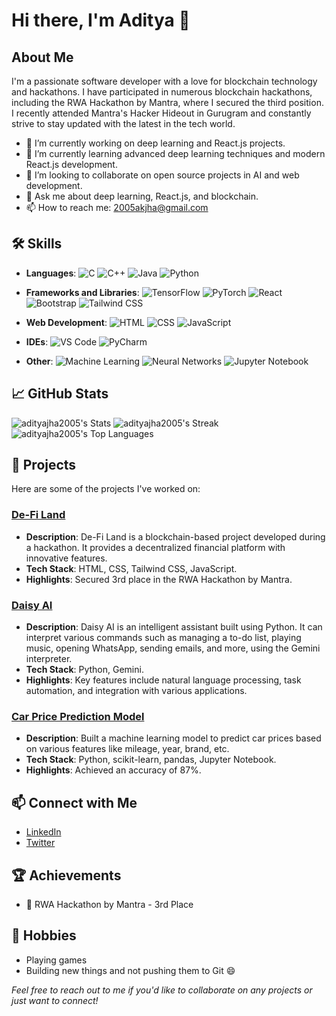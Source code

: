# Hi there, I'm Aditya 👋

## About Me

I'm a passionate software developer with a love for blockchain technology and hackathons. I have participated in numerous blockchain hackathons, including the RWA Hackathon by Mantra, where I secured the third position. I recently attended Mantra's Hacker Hideout in Gurugram and constantly strive to stay updated with the latest in the tech world.

- 🔭 I’m currently working on deep learning and React.js projects.
- 🌱 I’m currently learning advanced deep learning techniques and modern React.js development.
- 👯 I’m looking to collaborate on open source projects in AI and web development.
- 💬 Ask me about deep learning, React.js, and blockchain.
- 📫 How to reach me: 2005akjha@gmail.com

## 🛠️ Skills

- **Languages**: 
  ![C](https://img.shields.io/badge/C-00599C?style=for-the-badge&logo=c&logoColor=white) 
  ![C++](https://img.shields.io/badge/C++-00599C?style=for-the-badge&logo=c%2B%2B&logoColor=white) 
  ![Java](https://img.shields.io/badge/Java-007396?style=for-the-badge&logo=java&logoColor=white) 
  ![Python](https://img.shields.io/badge/Python-3776AB?style=for-the-badge&logo=python&logoColor=white)

- **Frameworks and Libraries**: 
  ![TensorFlow](https://img.shields.io/badge/TensorFlow-FF6F00?style=for-the-badge&logo=tensorflow&logoColor=white) 
  ![PyTorch](https://img.shields.io/badge/PyTorch-EE4C2C?style=for-the-badge&logo=pytorch&logoColor=white) 
  ![React](https://img.shields.io/badge/React-61DAFB?style=for-the-badge&logo=react&logoColor=white) 
  ![Bootstrap](https://img.shields.io/badge/Bootstrap-563D7C?style=for-the-badge&logo=bootstrap&logoColor=white) 
  ![Tailwind CSS](https://img.shields.io/badge/Tailwind_CSS-38B2AC?style=for-the-badge&logo=tailwind-css&logoColor=white)

- **Web Development**: 
  ![HTML](https://img.shields.io/badge/HTML5-E34F26?style=for-the-badge&logo=html5&logoColor=white) 
  ![CSS](https://img.shields.io/badge/CSS3-1572B6?style=for-the-badge&logo=css3&logoColor=white) 
  ![JavaScript](https://img.shields.io/badge/JavaScript-F7DF1E?style=for-the-badge&logo=javascript&logoColor=black)

- **IDEs**: 
  ![VS Code](https://img.shields.io/badge/VS_Code-007ACC?style=for-the-badge&logo=visual-studio-code&logoColor=white) 
  ![PyCharm](https://img.shields.io/badge/PyCharm-000000?style=for-the-badge&logo=pycharm&logoColor=white)

- **Other**: 
  ![Machine Learning](https://img.shields.io/badge/Machine_Learning-2C3E50?style=for-the-badge&logo=machine-learning&logoColor=white) 
  ![Neural Networks](https://img.shields.io/badge/Neural_Networks-2C3E50?style=for-the-badge&logo=neural-networks&logoColor=white)
    ![Jupyter Notebook](https://img.shields.io/badge/Jupyter_Notebook-F37626?style=for-the-badge&logo=jupyter&logoColor=white)


## 📈 GitHub Stats

![adityajha2005's Stats](https://github-readme-stats.vercel.app/api?username=adityajha2005&theme=neon&show_icons=true&hide_border=true&count_private=true)
![adityajha2005's Streak](https://github-readme-streak-stats.herokuapp.com/?user=adityajha2005&theme=neon&hide_border=true)
![adityajha2005's Top Languages](https://github-readme-stats.vercel.app/api/top-langs/?username=adityajha2005&theme=neon&show_icons=true&hide_border=true&layout=compact)

## 🚀 Projects

Here are some of the projects I've worked on:

### [De-Fi Land](https://github.com/adityajha2005/defi-land)
- **Description**: De-Fi Land is a blockchain-based project developed during a hackathon. It provides a decentralized financial platform with innovative features.
- **Tech Stack**: HTML, CSS, Tailwind CSS, JavaScript.
- **Highlights**: Secured 3rd place in the RWA Hackathon by Mantra.

### [Daisy AI](https://github.com/adityajha2005/DaisyAI)
- **Description**: Daisy AI is an intelligent assistant built using Python. It can interpret various commands such as managing a to-do list, playing music, opening WhatsApp, sending emails, and more, using the Gemini interpreter.
- **Tech Stack**: Python, Gemini.
- **Highlights**: Key features include natural language processing, task automation, and integration with various applications.

### [Car Price Prediction Model](link-to-project)
- **Description**: Built a machine learning model to predict car prices based on various features like mileage, year, brand, etc.
- **Tech Stack**: Python, scikit-learn, pandas, Jupyter Notebook.
- **Highlights**: Achieved an accuracy of 87%.

## 📫 Connect with Me

- [LinkedIn](https://www.linkedin.com/in/aditya-jha-654800280/)
- [Twitter](https://twitter.com/adxtya_jha?t=9gvxUDQv-9RQ2y3xsnUxmA&s=08)

## 🏆 Achievements

- 🥉 RWA Hackathon by Mantra - 3rd Place

## 🎨 Hobbies

- Playing games
- Building new things and not pushing them to Git 😄

*Feel free to reach out to me if you'd like to collaborate on any projects or just want to connect!*

